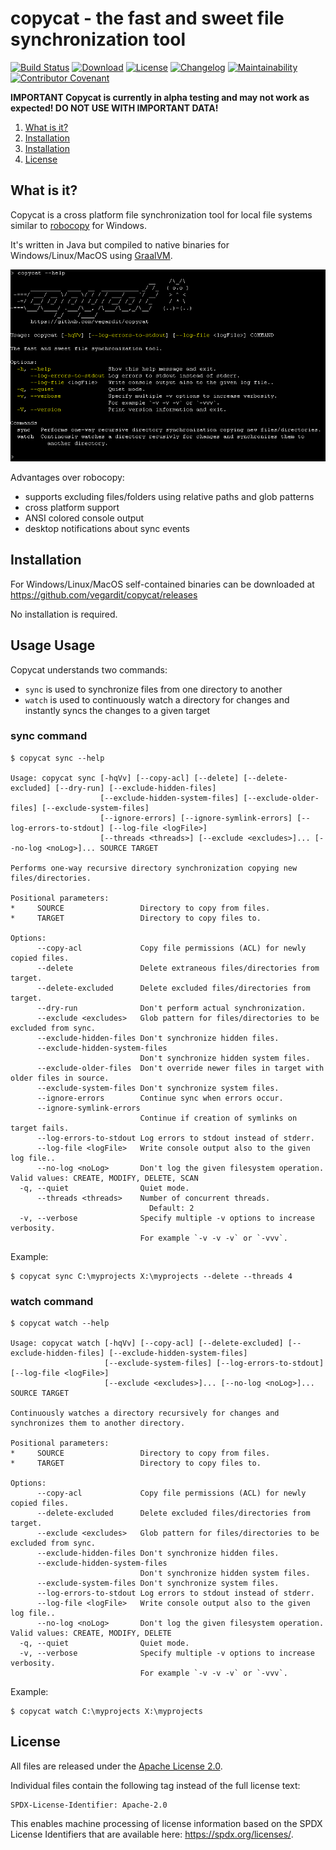 # copycat - the fast and sweet file synchronization tool

[![Build Status](https://github.com/vegardit/copycat/workflows/Build/badge.svg "GitHub Actions")](https://github.com/vegardit/copycat/actions?query=workflow%3A%22Build%22)
[![Download](https://img.shields.io/badge/Download-latest-orange.svg)](https://github.com/vegardit/copycat/releases/tag/snapshot)
[![License](https://img.shields.io/github/license/vegardit/copycat.svg?color=blue&label=License)](LICENSE.txt)
[![Changelog](https://img.shields.io/badge/History-changelog-blue)](CHANGELOG.md)
[![Maintainability](https://api.codeclimate.com/v1/badges/6f32ab9599e166bb9b59/maintainability)](https://codeclimate.com/github/vegardit/copycat/maintainability)
[![Contributor Covenant](https://img.shields.io/badge/Contributor%20Covenant-v2.1%20adopted-ff69b4.svg)](CODE_OF_CONDUCT.md)

**IMPORTANT Copycat is currently in alpha testing and may not work as expected! DO NOT USE WITH IMPORTANT DATA!**

1. [What is it?](#what-is-it)
1. [Installation](#installation)
1. [Installation](#usage)
1. [License](#license)


## <a name="what-is-it"></a>What is it?

Copycat is a cross platform file synchronization tool for local file systems similar to [robocopy](https://docs.microsoft.com/en-us/windows-server/administration/windows-commands/robocopy) for Windows.

It's written in Java but compiled to native binaries for Windows/Linux/MacOS using [GraalVM](https://graalvm.org).

![screen](src/site/img/screen.png)

Advantages over robocopy:
- supports excluding files/folders using relative paths and glob patterns
- cross platform support
- ANSI colored console output
- desktop notifications about sync events

## <a name="installation"></a>Installation

For Windows/Linux/MacOS self-contained binaries can be downloaded at https://github.com/vegardit/copycat/releases

No installation is required.


## Usage <a name="usage"></a>Usage

Copycat understands two commands:
- `sync` is used to synchronize files from one directory to another
- `watch` is used to continuously watch a directory for changes and instantly syncs the changes to a given target

### sync command

```
$ copycat sync --help

Usage: copycat sync [-hqVv] [--copy-acl] [--delete] [--delete-excluded] [--dry-run] [--exclude-hidden-files]
                    [--exclude-hidden-system-files] [--exclude-older-files] [--exclude-system-files]
                    [--ignore-errors] [--ignore-symlink-errors] [--log-errors-to-stdout] [--log-file <logFile>]
                    [--threads <threads>] [--exclude <excludes>]... [--no-log <noLog>]... SOURCE TARGET

Performs one-way recursive directory synchronization copying new files/directories.

Positional parameters:
*     SOURCE                 Directory to copy from files.
*     TARGET                 Directory to copy files to.

Options:
      --copy-acl             Copy file permissions (ACL) for newly copied files.
      --delete               Delete extraneous files/directories from target.
      --delete-excluded      Delete excluded files/directories from target.
      --dry-run              Don't perform actual synchronization.
      --exclude <excludes>   Glob pattern for files/directories to be excluded from sync.
      --exclude-hidden-files Don't synchronize hidden files.
      --exclude-hidden-system-files
                             Don't synchronize hidden system files.
      --exclude-older-files  Don't override newer files in target with older files in source.
      --exclude-system-files Don't synchronize system files.
      --ignore-errors        Continue sync when errors occur.
      --ignore-symlink-errors
                             Continue if creation of symlinks on target fails.
      --log-errors-to-stdout Log errors to stdout instead of stderr.
      --log-file <logFile>   Write console output also to the given log file..
      --no-log <noLog>       Don't log the given filesystem operation. Valid values: CREATE, MODIFY, DELETE, SCAN
  -q, --quiet                Quiet mode.
      --threads <threads>    Number of concurrent threads.
                               Default: 2
  -v, --verbose              Specify multiple -v options to increase verbosity.
                             For example `-v -v -v` or `-vvv`.
```

Example:

```batch
$ copycat sync C:\myprojects X:\myprojects --delete --threads 4
```


### watch command

```
$ copycat watch --help

Usage: copycat watch [-hqVv] [--copy-acl] [--delete-excluded] [--exclude-hidden-files] [--exclude-hidden-system-files]
                     [--exclude-system-files] [--log-errors-to-stdout] [--log-file <logFile>]
                     [--exclude <excludes>]... [--no-log <noLog>]... SOURCE TARGET

Continuously watches a directory recursively for changes and synchronizes them to another directory.

Positional parameters:
*     SOURCE                 Directory to copy from files.
*     TARGET                 Directory to copy files to.

Options:
      --copy-acl             Copy file permissions (ACL) for newly copied files.
      --delete-excluded      Delete excluded files/directories from target.
      --exclude <excludes>   Glob pattern for files/directories to be excluded from sync.
      --exclude-hidden-files Don't synchronize hidden files.
      --exclude-hidden-system-files
                             Don't synchronize hidden system files.
      --exclude-system-files Don't synchronize system files.
      --log-errors-to-stdout Log errors to stdout instead of stderr.
      --log-file <logFile>   Write console output also to the given log file..
      --no-log <noLog>       Don't log the given filesystem operation. Valid values: CREATE, MODIFY, DELETE
  -q, --quiet                Quiet mode.
  -v, --verbose              Specify multiple -v options to increase verbosity.
                             For example `-v -v -v` or `-vvv`.
```

Example:

```batch
$ copycat watch C:\myprojects X:\myprojects
```


## <a name="license"></a>License

All files are released under the [Apache License 2.0](LICENSE.txt).

Individual files contain the following tag instead of the full license text:
```
SPDX-License-Identifier: Apache-2.0
```

This enables machine processing of license information based on the SPDX License Identifiers that are available here: https://spdx.org/licenses/.
